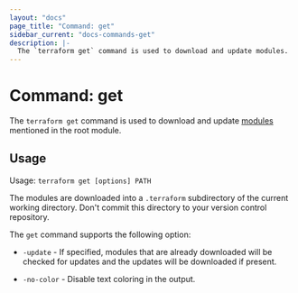 ```yaml
---
layout: "docs"
page_title: "Command: get"
sidebar_current: "docs-commands-get"
description: |-
  The `terraform get` command is used to download and update modules.
---
```


# Command: get

The `terraform get` command is used to download and update
[modules](/docs/modules/index.html) mentioned in the root module.

## Usage

Usage: `terraform get [options] PATH`

The modules are downloaded into a `.terraform` subdirectory of the current
working directory. Don't commit this directory to your version control
repository.

The `get` command supports the following option:

* `-update` - If specified, modules that are already downloaded will be
   checked for updates and the updates will be downloaded if present.

* `-no-color` - Disable text coloring in the output.
